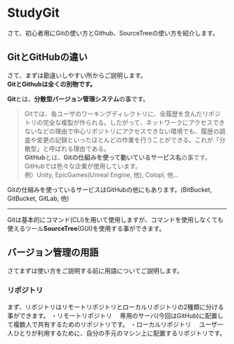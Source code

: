 # StudyGit
さて、初心者用にGitの使い方とGithub、SourceTreeの使い方を紹介します。
## GitとGitHubの違い
さて、まずは勘違いしやすい所からご説明します。  
**GitとGithubは全くの別物です。**  
  
**Git**とは、**分散型バージョン管理システム**の事です。
>Gitでは、各ユーザのワーキングディレクトリに、全履歴を含んだリポジトリの完全な複製が作られる。したがって、ネットワークにアクセスできないなどの理由で中心リポジトリにアクセスできない環境でも、履歴の調査や変更の記録といったほとんどの作業を行うことができる。これが「分散型」と呼ばれる理由である。  
**GitHub**とは、**Gitの仕組みを使って動いているサービス名**の事です。
GitHubでは色々な企業が使用しています。  
例）Unity, EpicGames(Unreal Engine, 他), Colopl, 他...

Gitの仕組みを使っているサービスはGitHubの他にもあります。(BitBucket, GitBucket, GitLab, 他)

***
Gitは基本的にコマンド(CLI)を用いて使用しますが、コマンドを使用しなくても使えるツール**SourceTree**(GUI)を使用する事ができます。
## バージョン管理の用語
さてまずは使い方をご説明する前に用語についてご説明します。
### リポジトリ
まず、リポジトリはリモートリポジトリとローカルリポジトリの2種類に分ける事ができます。
・リモートリポジトリ
　専用のサーバ(今回はGitHub)に配置して複数人で共有するためのリポジトリです。
・ローカルリポジトリ
　ユーザ一人ひとりが利用するために、自分の手元のマシン上に配置するリポジトリです。
 
###
